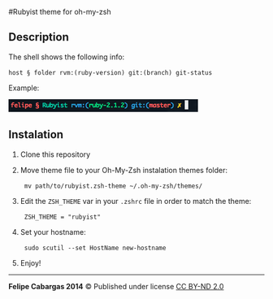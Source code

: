 #Rubyist theme for oh-my-zsh

**Description**
---

The shell shows the following info:

	host § folder rvm:(ruby-version) git:(branch) git-status

Example:

![](theme.png)

**Instalation**
---

1. Clone this repository
2. Move theme file to your Oh-My-Zsh instalation themes folder:

		mv path/to/rubyist.zsh-theme ~/.oh-my-zsh/themes/

3. Edit the `ZSH_THEME` var in your `.zshrc` file in order to match the theme:

		ZSH_THEME = "rubyist"

4. Set your hostname:

		sudo scutil --set HostName new-hostname

5. Enjoy!

---

**Felipe Cabargas 2014** &copy; Published under license [CC BY-ND 2.0](http://creativecommons.org/licenses/by-nd/2.0/)